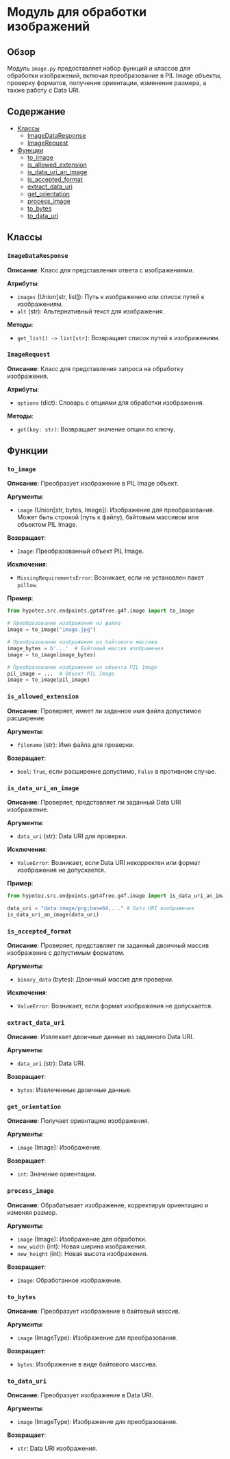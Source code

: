 # Модуль для обработки изображений
## Обзор

Модуль `image.py` предоставляет набор функций и классов для обработки изображений, включая преобразование в PIL Image объекты, проверку форматов, получение ориентации, изменение размера, а также работу с Data URI.

##  Содержание
- [Классы](#Классы)
  - [ImageDataResponse](#ImageDataResponse)
  - [ImageRequest](#ImageRequest)
- [Функции](#Функции)
  - [to_image](#to_image)
  - [is_allowed_extension](#is_allowed_extension)
  - [is_data_uri_an_image](#is_data_uri_an_image)
  - [is_accepted_format](#is_accepted_format)
  - [extract_data_uri](#extract_data_uri)
  - [get_orientation](#get_orientation)
  - [process_image](#process_image)
  - [to_bytes](#to_bytes)
  - [to_data_uri](#to_data_uri)
  

## Классы
### `ImageDataResponse`

**Описание**:  Класс для представления ответа с изображениями.

**Атрибуты**:
- `images` (Union[str, list]): Путь к изображению или список путей к изображениям.
- `alt` (str): Альтернативный текст для изображения.

**Методы**:
- `get_list() -> list[str]`: Возвращает список путей к изображениям.


### `ImageRequest`

**Описание**: Класс для представления запроса на обработку изображения.

**Атрибуты**:
- `options` (dict): Словарь с опциями для обработки изображения.

**Методы**:
- `get(key: str)`: Возвращает значение опции по ключу.


## Функции
### `to_image`

**Описание**:  Преобразует изображение в PIL Image объект.

**Аргументы**:
- `image` (Union[str, bytes, Image]):  Изображение для преобразования. Может быть строкой (путь к файлу), байтовым массивом или объектом PIL Image.

**Возвращает**:
- `Image`:  Преобразованный объект PIL Image.

**Исключения**:
- `MissingRequirementsError`: Возникает, если не установлен пакет `pillow`.

**Пример**:
```python
from hypotez.src.endpoints.gpt4free.g4f.image import to_image

# Преобразование изображения из файла
image = to_image("image.jpg") 

# Преобразование изображения из байтового массива
image_bytes = b'...'  # Байтовый массив изображения
image = to_image(image_bytes) 

# Преобразование изображения из объекта PIL Image
pil_image = ...  # Объект PIL Image
image = to_image(pil_image)
```

### `is_allowed_extension`

**Описание**:  Проверяет, имеет ли заданное имя файла допустимое расширение.

**Аргументы**:
- `filename` (str): Имя файла для проверки.

**Возвращает**:
- `bool`:  `True`, если расширение допустимо, `False` в противном случае.


### `is_data_uri_an_image`

**Описание**:  Проверяет, представляет ли заданный Data URI изображение.

**Аргументы**:
- `data_uri` (str): Data URI для проверки.

**Исключения**:
- `ValueError`: Возникает, если Data URI некорректен или формат изображения не допускается.

**Пример**:
```python
from hypotez.src.endpoints.gpt4free.g4f.image import is_data_uri_an_image

data_uri = "data:image/png;base64,..." # Data URI изображения
is_data_uri_an_image(data_uri)
```


### `is_accepted_format`

**Описание**:  Проверяет, представляет ли заданный двоичный массив изображение с допустимым форматом.

**Аргументы**:
- `binary_data` (bytes): Двоичный массив для проверки.

**Исключения**:
- `ValueError`: Возникает, если формат изображения не допускается.


### `extract_data_uri`

**Описание**: Извлекает двоичные данные из заданного Data URI.

**Аргументы**:
- `data_uri` (str): Data URI.

**Возвращает**:
- `bytes`:  Извлеченные двоичные данные.


### `get_orientation`

**Описание**: Получает ориентацию изображения.

**Аргументы**:
- `image` (Image):  Изображение.

**Возвращает**:
- `int`:  Значение ориентации.


### `process_image`

**Описание**: Обрабатывает изображение, корректируя ориентацию и изменяя размер.

**Аргументы**:
- `image` (Image):  Изображение для обработки.
- `new_width` (int):  Новая ширина изображения.
- `new_height` (int): Новая высота изображения.

**Возвращает**:
- `Image`:  Обработанное изображение.


### `to_bytes`

**Описание**:  Преобразует изображение в байтовый массив.

**Аргументы**:
- `image` (ImageType):  Изображение для преобразования.

**Возвращает**:
- `bytes`:  Изображение в виде байтового массива.


### `to_data_uri`

**Описание**:  Преобразует изображение в Data URI.

**Аргументы**:
- `image` (ImageType):  Изображение для преобразования.

**Возвращает**:
- `str`:  Data URI изображения.